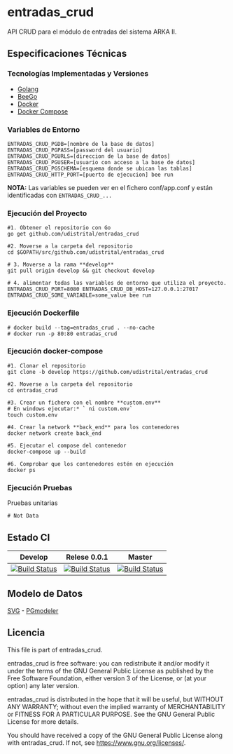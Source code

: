 # entradas_crud

API CRUD para el módulo de entradas del sistema ARKA II.

## Especificaciones Técnicas

### Tecnologías Implementadas y Versiones

- [Golang](https://github.com/udistrital/introduccion_oas/blob/master/instalacion_de_herramientas/golang.md)
- [BeeGo](https://github.com/udistrital/introduccion_oas/blob/master/instalacion_de_herramientas/beego.md)
- [Docker](https://docs.docker.com/engine/install/ubuntu/)
- [Docker Compose](https://docs.docker.com/compose/)

### Variables de Entorno

```shell
ENTRADAS_CRUD_PGDB=[nombre de la base de datos]
ENTRADAS_CRUD_PGPASS=[password del usuario]
ENTRADAS_CRUD_PGURLS=[direccion de la base de datos]
ENTRADAS_CRUD_PGUSER=[usuario con acceso a la base de datos]
ENTRADAS_CRUD_PGSCHEMA=[esquema donde se ubican las tablas]
ENTRADAS_CRUD_HTTP_PORT=[puerto de ejecucion] bee run
```

**NOTA:** Las variables se pueden ver en el fichero conf/app.conf y están identificadas con `ENTRADAS_CRUD_...`

### Ejecución del Proyecto

```shell
#1. Obtener el repositorio con Go
go get github.com/udistrital/entradas_crud

#2. Moverse a la carpeta del repositorio
cd $GOPATH/src/github.com/udistrital/entradas_crud

# 3. Moverse a la rama **develop**
git pull origin develop && git checkout develop

# 4. alimentar todas las variables de entorno que utiliza el proyecto.
ENTRADAS_CRUD_PORT=8080 ENTRADAS_CRUD_DB_HOST=127.0.0.1:27017 ENTRADAS_CRUD_SOME_VARIABLE=some_value bee run
```

### Ejecución Dockerfile

```shell
# docker build --tag=entradas_crud . --no-cache
# docker run -p 80:80 entradas_crud
```

### Ejecución docker-compose

```shell
#1. Clonar el repositorio
git clone -b develop https://github.com/udistrital/entradas_crud

#2. Moverse a la carpeta del repositorio
cd entradas_crud

#3. Crear un fichero con el nombre **custom.env**
# En windows ejecutar:* ` ni custom.env`
touch custom.env

#4. Crear la network **back_end** para los contenedores
docker network create back_end

#5. Ejecutar el compose del contenedor
docker-compose up --build

#6. Comprobar que los contenedores estén en ejecución
docker ps
```

### Ejecución Pruebas

Pruebas unitarias

```shell
# Not Data
```

## Estado CI

| Develop | Relese 0.0.1 | Master |
| -- | -- | -- |
| [![Build Status](https://hubci.portaloas.udistrital.edu.co/api/badges/udistrital/entradas_crud/status.svg?ref=refs/heads/develop)](https://hubci.portaloas.udistrital.edu.co/udistrital/entradas_crud) | [![Build Status](https://hubci.portaloas.udistrital.edu.co/api/badges/udistrital/entradas_crud/status.svg?ref=refs/heads/release/0.0.1)](https://hubci.portaloas.udistrital.edu.co/udistrital/entradas_crud) | [![Build Status](https://hubci.portaloas.udistrital.edu.co/api/badges/udistrital/entradas_crud/status.svg?ref=refs/heads/master)](https://hubci.portaloas.udistrital.edu.co/udistrital/entradas_crud) |

## Modelo de Datos

[SVG](database/entradas.svg) -
[PGmodeler](database/entradas.dbm)

## Licencia

This file is part of entradas_crud.

entradas_crud is free software: you can redistribute it and/or modify it under the terms of the GNU General Public License as published by the Free Software Foundation, either version 3 of the License, or (at your option) any later version.

entradas_crud is distributed in the hope that it will be useful, but WITHOUT ANY WARRANTY; without even the implied warranty of MERCHANTABILITY or FITNESS FOR A PARTICULAR PURPOSE. See the GNU General Public License for more details.

You should have received a copy of the GNU General Public License along with entradas_crud. If not, see https://www.gnu.org/licenses/.
